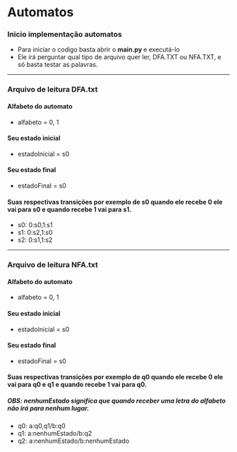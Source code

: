 # Automatos

### Inicio implementação automatos

* Para iniciar o codigo basta abrir o <strong> main.py </strong> e executá-lo
* Ele irá perguntar qual tipo de arquivo quer ler, DFA.TXT ou NFA.TXT, e só basta testar as palavras. 

-----------------------
### Arquivo de leitura DFA.txt 

#### Alfabeto do automato
* alfabeto = 0, 1
#### Seu estado inicial
* estadoInicial = s0
#### Seu estado final
* estadoFinal = s0
#### Suas respectivas transições por exemplo de s0 quando ele recebe 0 ele vai para s0 e quando recebe 1 vai para s1. 
* s0: 0:s0,1:s1
* s1: 0:s2,1:s0 
* s2: 0:s1,1:s2 

------------------------
### Arquivo de leitura NFA.txt

#### Alfabeto do automato
* alfabeto = 0, 1
#### Seu estado inicial
* estadoInicial = s0
#### Seu estado final
* estadoFinal = s0
#### Suas respectivas transições por exemplo de q0 quando ele recebe 0 ele vai para q0 e q1 e quando recebe 1 vai para q0.
##### OBS: nenhumEstado significa que quando receber uma letra do alfabeto não irá para nenhum lugar.
* q0: a:q0,q1/b:q0
* q1: a:nenhumEstado/b:q2 
* q2: a:nenhumEstado/b:nenhumEstado  
